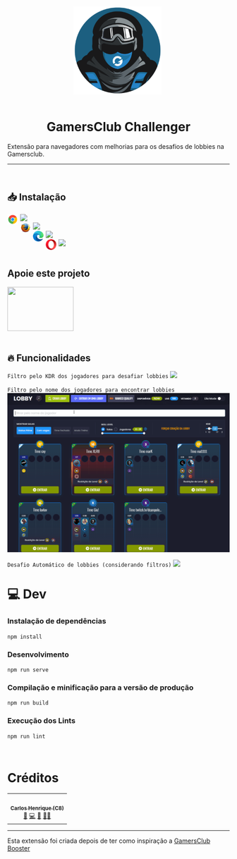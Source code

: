 <div style="display: flex; align-items: center; justify-content: center;">
<img src="https://github.com/carloshpds/gamersclub-challenger/blob/main/src/assets/logo_500.png?raw=true" align="left" height="200" width="200" style="padding-right: 5px;  float: none;" >
</div>
<br />

<h1 style="text-align: center">GamersClub Challenger</h1>
<p>Extensão para navegadores com melhorias para os desafios de lobbies na Gamersclub.</p>

---
<br />

## 📥 Instalação
<ul style="list-style: none; margin: 0px; padding-left: 0px">
 <li>
    <a href="https://chrome.google.com/webstore/detail/gamersclub-challenger/lokjofhgialghfkfmkbnjakcjenjhmpp?hl=pt-BR&authuser=0" target="_blank">
      <img src="https://github.com/carloshpds/gamersclub-challenger/blob/main/docs/images/browsers/chrome-logo.png?raw=true" align="left" height="24" width="24" style="padding-right: 5px;" >
      <img src="https://img.shields.io/badge/Dispon%C3%ADvel%20no-Chrome-blue">
    </a>
 </li>

 <li>
  <a href="https://chrome.google.com/webstore/detail/gamersclub-challenger/lokjofhgialghfkfmkbnjakcjenjhmpp?hl=pt-BR&authuser=0" target="_blank">
      <img src="https://github.com/carloshpds/gamersclub-challenger/blob/main/docs/images/browsers/firefox-logo.png?raw=true" align="left" height="24" width="24" style="padding-right: 5px;" >
      <img src="https://img.shields.io/badge/Em%20an%C3%A1lise%20para-Firefox-yellow">
    </a>
 </li>

 <li>
    <a href="https://chrome.google.com/webstore/detail/gamersclub-challenger/lokjofhgialghfkfmkbnjakcjenjhmpp?hl=pt-BR&authuser=0" target="_blank">
      <img src="https://github.com/carloshpds/gamersclub-challenger/blob/main/docs/images/browsers/microsoft-edge-logo.png?raw=true" align="left" height="24" width="24" style="padding-right: 5px;" >
      <img src="https://img.shields.io/badge/Em%20an%C3%A1lise%20para-Edge-yellow">
    </a>
 </li>

 <li>
    <a href="https://chrome.google.com/webstore/detail/gamersclub-challenger/lokjofhgialghfkfmkbnjakcjenjhmpp?hl=pt-BR&authuser=0" target="_blank">
      <img src="https://github.com/carloshpds/gamersclub-challenger/blob/main/docs/images/browsers/opera-logo.png?raw=true" align="left" height="24" width="24" style="padding-right: 5px;" >
      <img src="https://img.shields.io/badge/Em%20an%C3%A1lise%20para-Opera-yellow">
    </a>
 </li>
</ul>

<br />

## Apoie este projeto
<ul style="list-style: none; margin: 0px; padding-left: 0px">
  <li>
    <a href="https://www.paypal.com/donate?hosted_button_id=4MFUYEEFXNV5C" target="_blank">
      <img src="https://kontaazul.com.br/wp-content/uploads/2020/10/paypal.jpg" height="100" width="150" style="padding-right: 5px;" />
    </a>
  </li>
</ul>

<br />

## 🔥 Funcionalidades

`Filtro pelo KDR dos jogadores para desafiar lobbies`
<img src="https://github.com/carloshpds/gamersclub-challenger/blob/main/docs/gifs/kdr-filter-to-challenge.gif?raw=true">


`Filtro pelo nome dos jogadores para encontrar lobbies`
<img src="https://github.com/carloshpds/gamersclub-challenger/blob/main/docs/gifs/nickname-filter.gif?raw=true">

`Desafio Automático de lobbies (considerando filtros)`
<img src="https://github.com/carloshpds/gamersclub-challenger/blob/main/docs/gifs/automatic-challenge.gif?raw=true">
<br />


# 💻 Dev

### Instalação de dependências
```
npm install
```

### Desenvolvimento
```
npm run serve
```

### Compilação e minificação para a versão de produção
```
npm run build
```

### Execução dos Lints
```
npm run lint
```

<br />

# Créditos

<!-- ALL-CONTRIBUTORS-LIST:START - Do not remove or modify this section -->
<!-- prettier-ignore-start -->
<!-- markdownlint-disable -->
<table>
  <tr>
    <td align="center"><a href="https://github.com/carloshpds"><img src="https://avatars0.githubusercontent.com/u/2482989?s=100" width="100px;" alt=""/><br /><sub><b>Carlos Henrique (C8)</b></sub></a><br /><a href="https://github.com/carloshpds/gamersclub-challenger/issues?q=author%3Acarloshpds" title="Bug reports">🐛</a> <a href="https://github.com/carloshpds/gamersclub-challenger/commits?author=carloshpds" title="Code">💻</a> <a href="#maintenance-carloshpds" title="Maintenance">🚧</a> <a href="#mentoring-carloshpds" title="Mentoring">🧑‍🏫</a></td>
  </tr>
</table>

<!-- markdownlint-restore -->
<!-- prettier-ignore-end -->

<!-- ALL-CONTRIBUTORS-LIST:END -->

---

Esta extensão foi criada depois de ter como inspiração a [GamersClub Booster](https://github.com/gamersclub-booster/gamersclub-booster)
